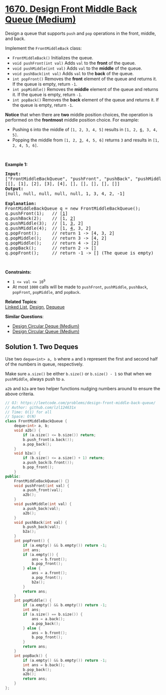 # [1670. Design Front Middle Back Queue (Medium)](https://leetcode.com/problems/design-front-middle-back-queue/)

<p>Design a queue that supports <code>push</code> and <code>pop</code> operations in the front, middle, and back.</p>

<p>Implement the <code>FrontMiddleBack</code> class:</p>

<ul>
	<li><code>FrontMiddleBack()</code> Initializes the queue.</li>
	<li><code>void pushFront(int val)</code> Adds <code>val</code> to the <strong>front</strong> of the queue.</li>
	<li><code>void pushMiddle(int val)</code> Adds <code>val</code> to the <strong>middle</strong> of the queue.</li>
	<li><code>void pushBack(int val)</code> Adds <code>val</code> to the <strong>back</strong> of the queue.</li>
	<li><code>int popFront()</code> Removes the <strong>front</strong> element of the queue and returns it. If the queue is empty, return <code>-1</code>.</li>
	<li><code>int popMiddle()</code> Removes the <strong>middle</strong> element of the queue and returns it. If the queue is empty, return <code>-1</code>.</li>
	<li><code>int popBack()</code> Removes the <strong>back</strong> element of the queue and returns it. If the queue is empty, return <code>-1</code>.</li>
</ul>

<p><strong>Notice</strong> that when there are <b>two</b> middle position choices, the operation is performed on the <strong>frontmost</strong> middle position choice. For example:</p>

<ul>
	<li>Pushing <code>6</code> into the middle of <code>[1, 2, 3, 4, 5]</code> results in <code>[1, 2, <u>6</u>, 3, 4, 5]</code>.</li>
	<li>Popping the middle from <code>[1, 2, <u>3</u>, 4, 5, 6]</code> returns <code>3</code> and results in <code>[1, 2, 4, 5, 6]</code>.</li>
</ul>

<p>&nbsp;</p>
<p><strong>Example 1:</strong></p>

<pre><strong>Input:</strong>
["FrontMiddleBackQueue", "pushFront", "pushBack", "pushMiddle", "pushMiddle", "popFront", "popMiddle", "popMiddle", "popBack", "popFront"]
[[], [1], [2], [3], [4], [], [], [], [], []]
<strong>Output:</strong>
[null, null, null, null, null, 1, 3, 4, 2, -1]

<strong>Explanation:</strong>
FrontMiddleBackQueue q = new FrontMiddleBackQueue();
q.pushFront(1);   // [<u>1</u>]
q.pushBack(2);    // [1, <u>2</u>]
q.pushMiddle(3);  // [1, <u>3</u>, 2]
q.pushMiddle(4);  // [1, <u>4</u>, 3, 2]
q.popFront();     // return 1 -&gt; [4, 3, 2]
q.popMiddle();    // return 3 -&gt; [4, 2]
q.popMiddle();    // return 4 -&gt; [2]
q.popBack();      // return 2 -&gt; []
q.popFront();     // return -1 -&gt; [] (The queue is empty)
</pre>

<p>&nbsp;</p>
<p><strong>Constraints:</strong></p>

<ul>
	<li><code>1 &lt;= val &lt;= 10<sup>9</sup></code></li>
	<li>At most&nbsp;<code>1000</code>&nbsp;calls will be made to&nbsp;<code>pushFront</code>,&nbsp;<code>pushMiddle</code>,&nbsp;<code>pushBack</code>, <code>popFront</code>, <code>popMiddle</code>, and <code>popBack</code>.</li>
</ul>


**Related Topics**:  
[Linked List](https://leetcode.com/tag/linked-list/), [Design](https://leetcode.com/tag/design/), [Dequeue](https://leetcode.com/tag/dequeue/)

**Similar Questions**:
* [Design Circular Deque (Medium)](https://leetcode.com/problems/design-circular-deque/)
* [Design Circular Queue (Medium)](https://leetcode.com/problems/design-circular-queue/)

## Solution 1. Two Deques

Use two `deque<int> a, b` where `a` and `b` represent the first and second half of the numbers in queue, respectively.

Make sure `a.size()` be either `b.size()` or `b.size() - 1` so that when we `pushMiddle`, always push to `a`.

`a2b` and `b2a` are two helper functions nudging numbers around to ensure the above criteria.

```cpp
// OJ: https://leetcode.com/problems/design-front-middle-back-queue/
// Author: github.com/lzl124631x
// Time: O(1) for all
// Space: O(N)
class FrontMiddleBackQueue {
    deque<int> a, b;
    void a2b() {
        if (a.size() <= b.size()) return;
        b.push_front(a.back());
        a.pop_back();
    }
    void b2a() {
        if (b.size() <= a.size() + 1) return;
        a.push_back(b.front());
        b.pop_front();
    }
public:
    FrontMiddleBackQueue() {}
    void pushFront(int val) {
        a.push_front(val);
        a2b();
    }
    void pushMiddle(int val) {
        a.push_back(val);
        a2b();
    }
    void pushBack(int val) {
        b.push_back(val);
        b2a();
    }
    int popFront() {
        if (a.empty() && b.empty()) return -1;
        int ans;
        if (a.empty()) {
            ans = b.front();
            b.pop_front();
        } else {
            ans = a.front();
            a.pop_front();
            b2a();
        }
        return ans;
    }
    int popMiddle() {
        if (a.empty() && b.empty()) return -1;
        int ans;
        if (a.size() == b.size()) {
            ans = a.back();
            a.pop_back();
        } else {
            ans = b.front();
            b.pop_front();
        }
        return ans;
    }
    int popBack() {
        if (a.empty() && b.empty()) return -1;
        int ans = b.back();
        b.pop_back();
        a2b();
        return ans;
    }
};
```